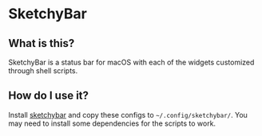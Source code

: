 # SketchyBar

## What is this?

SketchyBar is a status bar for macOS with each of the widgets customized through
shell scripts.

## How do I use it?

Install [sketchybar](https://github.com/FelixKratz/SketchyBar) and copy these
configs to `~/.config/sketchybar/`. You may need to install some dependencies
for the scripts to work.
